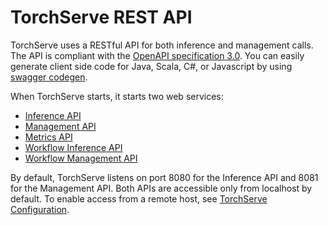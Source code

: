 # TorchServe REST API

TorchServe uses a RESTful API for both inference and management calls. The API is compliant with the [OpenAPI specification 3.0](https://swagger.io/specification/).
You can easily generate client side code for Java, Scala, C#, or Javascript by using [swagger codegen](https://swagger.io/swagger-codegen/).

When TorchServe starts, it starts two web services:

* [Inference API](inference_api.md)
* [Management API](management_api.md)
* [Metrics API](metrics_api.md)
* [Workflow Inference API](workflow_inference_api.md)
* [Workflow Management API](workflow_management_api.md)

By default, TorchServe listens on port 8080 for the Inference API and 8081 for the Management API.
Both APIs are accessible only from localhost by default. To enable access from a remote host, see [TorchServe Configuration](configuration.md).
